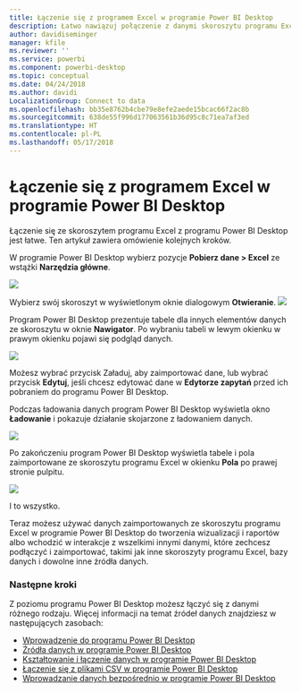```yaml
---
title: Łączenie się z programem Excel w programie Power BI Desktop
description: Łatwo nawiązuj połączenie z danymi skoroszytu programu Excel i korzystaj z nich w programie Power BI Desktop
author: davidiseminger
manager: kfile
ms.reviewer: ''
ms.service: powerbi
ms.component: powerbi-desktop
ms.topic: conceptual
ms.date: 04/24/2018
ms.author: davidi
LocalizationGroup: Connect to data
ms.openlocfilehash: bb35e8762b4cbe79e8efe2aede15bcac66f2ac8b
ms.sourcegitcommit: 638de55f996d177063561b36d95c8c71ea7af3ed
ms.translationtype: HT
ms.contentlocale: pl-PL
ms.lasthandoff: 05/17/2018
---
```

# <a name="connect-to-excel-in-power-bi-desktop"></a>Łączenie się z programem Excel w programie Power BI Desktop
Łączenie się ze skoroszytem programu Excel z programu Power BI Desktop jest łatwe. Ten artykuł zawiera omówienie kolejnych kroków.

W programie Power BI Desktop wybierz pozycje **Pobierz dane > Excel** ze wstążki **Narzędzia główne**.

![](media/desktop-connect-excel/connect_to_excel_1.png)

Wybierz swój skoroszyt w wyświetlonym oknie dialogowym **Otwieranie**.
![](media/desktop-connect-excel/connect_to_excel_2.png)

Program Power BI Desktop prezentuje tabele dla innych elementów danych ze skoroszytu w oknie **Nawigator**. Po wybraniu tabeli w lewym okienku w prawym okienku pojawi się podgląd danych.

![](media/desktop-connect-excel/connect_to_excel_3.png)

Możesz wybrać przycisk Załaduj, aby zaimportować dane, lub wybrać przycisk **Edytuj**, jeśli chcesz edytować dane w **Edytorze zapytań** przed ich pobraniem do programu Power BI Desktop.

Podczas ładowania danych program Power BI Desktop wyświetla okno **Ładowanie** i pokazuje działanie skojarzone z ładowaniem danych.  

![](media/desktop-connect-excel/connect_to_excel_4.png)

Po zakończeniu program Power BI Desktop wyświetla tabele i pola zaimportowane ze skoroszytu programu Excel w okienku **Pola** po prawej stronie pulpitu.

![](media/desktop-connect-excel/connect_to_excel_5.png)

I to wszystko.

Teraz możesz używać danych zaimportowanych ze skoroszytu programu Excel w programie Power BI Desktop do tworzenia wizualizacji i raportów albo wchodzić w interakcje z wszelkimi innymi danymi, które zechcesz podłączyć i zaimportować, takimi jak inne skoroszyty programu Excel, bazy danych i dowolne inne źródła danych.

### <a name="next-steps"></a>Następne kroki
Z poziomu programu Power BI Desktop możesz łączyć się z danymi różnego rodzaju. Więcej informacji na temat źródeł danych znajdziesz w następujących zasobach:

* [Wprowadzenie do programu Power BI Desktop](desktop-getting-started.md)
* [Źródła danych w programie Power BI Desktop](desktop-data-sources.md)
* [Kształtowanie i łączenie danych w programie Power BI Desktop](desktop-shape-and-combine-data.md)
* [Łączenie się z plikami CSV w programie Power BI Desktop](desktop-connect-csv.md)   
* [Wprowadzanie danych bezpośrednio w programie Power BI Desktop](desktop-enter-data-directly-into-desktop.md)   

